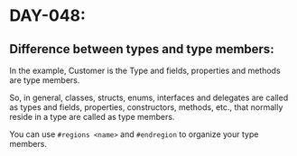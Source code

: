# DAY-048:

## Difference between types and type members:

In the example, Customer is the Type and fields, properties and methods are type members.

So, in general, classes, structs, enums, interfaces and delegates are called as types and fields, properties, constructors, methods, etc., that normally reside in a type are called as type members.

You can use `#regions <name>` and `#endregion` to organize your type members.
